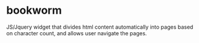 bookworm
========

JS/Jquery widget that divides html content automatically into pages based on character count, and allows user navigate the pages.
